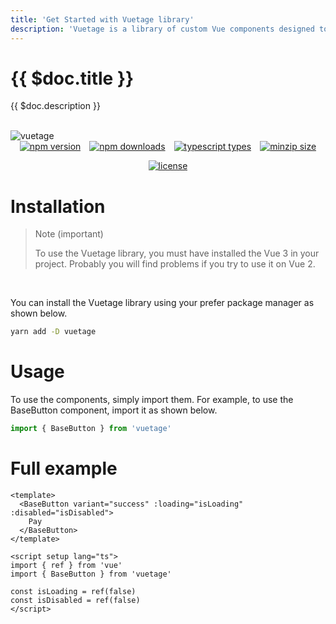 ```yaml
---
title: 'Get Started with Vuetage library'
description: 'Vuetage is a library of custom Vue components designed to simplify and enhance the web development experience for frontend developers. This library is open source, and anyone with good intentions can contribute new components and fix possible bugs.'
---
```


# {{ $doc.title }}

{{ $doc.description }}

<br>

<div>
  <img style="margin: auto" src="https://i.imgur.com/AjWJlr9.png" alt="vuetage">
</div>

<div style="display: flex; justify-content: center; flex-wrap: wrap; gap: 1em;">
 <a href="https://npm.im/vuetage">
      <img src="https://badgen.net/npm/v/vuetage?color=blue" alt="npm version">
    </a>
 <a href="https://npm.im/vuetage">
      <img src="https://badgen.net/npm/dw/vuetage?color=blue" alt="npm downloads">
    </a>
 <a href="https://npm.im/vuetage">
      <img src="https://badgen.net/npm/types/tslib" alt="typescript types">
    </a>
 <a href="https://bundlephobia.com/result?p=vuetage">
      <img src="https://badgen.net/bundlephobia/minzip/vuetage?color=blue" alt="minzip size">
    </a>
 <a href="https://npm.im/vuetage">
      <img src="https://badgen.net/npm/license/vuetage" alt="license">
    </a>
</div>

# Installation

> Note (important)
>
> To use the Vuetage library, you must have installed the Vue 3 in your project. Probably you will find problems if you try to use it on Vue 2.

<br>

You can install the Vuetage library using your prefer package manager as shown below.

```bash
yarn add -D vuetage
```

# Usage

To use the components, simply import them. For example, to use the BaseButton component, import it as shown below.

```javascript
import { BaseButton } from 'vuetage'
```

# Full example

```vue
<template>
  <BaseButton variant="success" :loading="isLoading" :disabled="isDisabled">
    Pay
  </BaseButton>
</template>

<script setup lang="ts">
import { ref } from 'vue'
import { BaseButton } from 'vuetage'

const isLoading = ref(false)
const isDisabled = ref(false)
</script>
```


